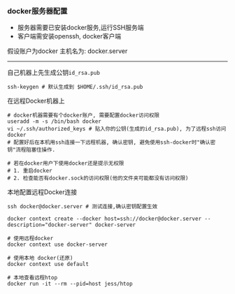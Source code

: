 
### docker服务器配置
* 服务器需要已安装docker服务,运行SSH服务端
* 客户端需安装openssh, docker客户端

假设账户为docker
主机名为: docker.server
- - -
自己机器上先生成公钥```id_rsa.pub```
```shell
ssh-keygen # 默认生成到 $HOME/.ssh/id_rsa.pub
```

在远程Docker机器上
```shell
# docker机器需要有个docker账户, 需要配置docker访问权限
useradd -m -s /bin/bash docker
vi ~/.ssh/authorized_keys # 贴入你的公钥(生成的id_rsa.pub), 为了远程ssh访问docker
# 配置好后在本机用ssh连接一下远程机器, 确认密钥, 避免使用ssh-docker时"确认密钥"流程阻塞住操作.

# 若在docker用户下使用docker还是提示无权限
# 1. 重启docker
# 2. 检查能否有docker.sock的访问权限(他的文件夹可能都没有访问权限)
```

本地配置远程Docker连接
```shell
ssh docker@docker.server # 测试连接,确认密钥配置生效

docker context create --docker host=ssh://docker@docker.server --description="docker-server" docker-server

# 使用远程docker
docker context use docker-server

# 使用本地 docker(还原)
docker context use default

# 本地查看远程htop
docker run -it --rm --pid=host jess/htop
```